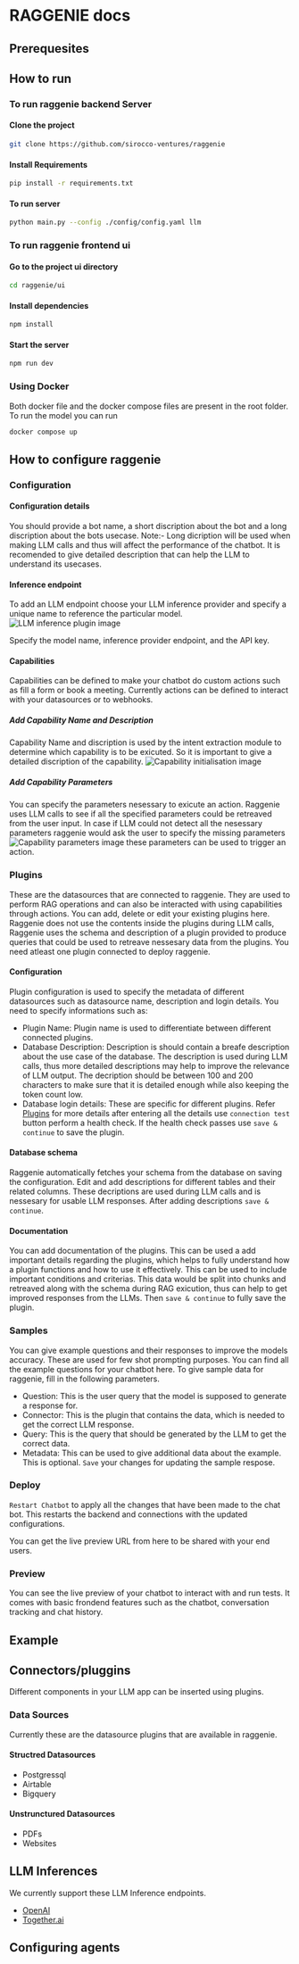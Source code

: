 # RAGGENIE docs

## Prerequesites

## How to run

### To run raggenie backend Server

#### Clone the project
```bash
git clone https://github.com/sirocco-ventures/raggenie
```

#### Install Requirements
```bash
pip install -r requirements.txt
```

#### To run server
```bash
python main.py --config ./config/config.yaml llm
```

### To run raggenie frontend ui


#### Go to the project ui directory

```bash
cd raggenie/ui
```

#### Install dependencies

```bash
npm install
```

#### Start the server

```bash
npm run dev
```

<!-- ### Using RAGGENIE backend API
To run just the backend API you can run -->
### Using Docker
Both docker file and the docker compose files are present in the root folder. To run the model you can run
```bash
docker compose up
```

## How to configure raggenie

### Configuration
#### Configuration details
You should provide a bot name, a short discription about the bot and a long discription about the bots usecase.
Note:- Long dicription will be used when making LLM calls and thus will affect the performance of the chatbot. It is recomended to give detailed description that can help the LLM to understand its usecases.

#### Inference endpoint
To add an LLM endpoint choose your LLM inference provider and specify a unique name to reference the particular model.
![LLM inference plugin image](../../static/img/inferance_end_point.png?raw=true)

Specify the model name, inference provider endpoint, and the API key.

#### Capabilities
Capabilities can be defined to make your chatbot do custom actions such as fill a form or book a meeting. Currently actions can be defined to interact with your datasources or to webhooks.
##### Add Capability Name and Description
Capability Name and discription is used by the intent extraction module to determine which capability is to be exicuted. So it is important to give a detailed discription of the capability.
![Capability initialisation image](../../static/img/Capbilities.png?raw=true)
##### Add Capability Parameters
You can specify the parameters nesessary to exicute an action. Raggenie uses LLM calls to see if all the specified parameters could be retreaved from the user input. In case if LLM could not detect all the nesessary parameters raggenie would ask the user to specify the missing parameters
![Capability parameters image](../../static/img/Create_parameter.png?raw=true)
these parameters can be used to trigger an action.

### Plugins
These are the datasources that are connected to raggenie. They are used to perform RAG operations and can also be interacted with using capabilities through actions. You can add, delete or edit your existing plugins here. Raggenie does not use the contents inside the plugins during LLM calls, Raggenie uses the schema and description of a plugin provided to produce queries that could be used to retreave nessesary data from the plugins. You need atleast one plugin connected to deploy raggenie.

#### Configuration
Plugin configuration is used to specify the metadata of different datasources such as datasource name, description and login details.
You need to specify informations such as:
* Plugin Name: Plugin name is used to differentiate between different connected plugins.
* Database Description: Description is should contain a breafe description about the use case of the database. The description is used during LLM calls, thus more detailed descriptions may help to improve the relevance of LLM output. The decription should be between 100 and 200 characters to make sure that it is detailed enough while also keeping the token count low.
* Database login details: These are specific for different plugins. Refer [Plugins](/docs/tutorial-basics/markdown-features) for more details
after entering all the details use `connection test` button perform a health check. If the health check passes use `save & continue` to save the plugin.

#### Database schema
Raggenie automatically fetches your schema from the database on saving the configuration. Edit and add descriptions for different tables and their related columns. These decriptions are used during LLM calls and is nessesary for usable LLM responses. After adding descriptions `save & continue`.

#### Documentation
You can add documentation of the plugins. This can be used a add important details regarding the plugins, which helps to fully understand how a plugin functions and how to use it effectively. This can be used to include important conditions and criterias. This data would be split into chunks and retreaved along with the schema during RAG exicution, thus can help to get improved responses from the LLMs. Then `save & continue` to fully save the plugin.

### Samples
You can give example questions and their responses to improve the models accuracy. These are used for few shot prompting purposes. You can find all the example questions for your chatbot here. To give sample data for raggenie, fill in the following parameters.
* Question: This is the user query that the model is supposed to generate a response for.
* Connector: This is the plugin that contains the data, which is needed to get the correct LLM response.
* Query: This is the query that should be generated by the LLM to get the correct data.
* Metadata: This can be used to give additional data about the example. This is optional.
`Save` your changes for updating the sample respose.

### Deploy
`Restart Chatbot` to apply all the changes that have been made to the chat bot. This restarts the backend and connections with the updated configurations.

You can get the live preview URL from here to be shared with your end users.

### Preview
You can see the live preview of your chatbot to interact with and run tests. It comes with basic frondend features such as the chatbot, conversation tracking and chat history.

## Example


## Connectors/pluggins
Different components in your LLM app can be inserted using plugins.
### Data Sources
Currently these are the datasource plugins that are available in raggenie.
#### Structred Datasources
* Postgressql
* Airtable
* Bigquery
#### Unstrunctured Datasources
* PDFs
* Websites


## LLM Inferences
We currently support these LLM Inference endpoints.
* [OpenAI](https://openai.com/index/openai-api/)
* [Together.ai](https://www.together.ai/)

## Configuring agents